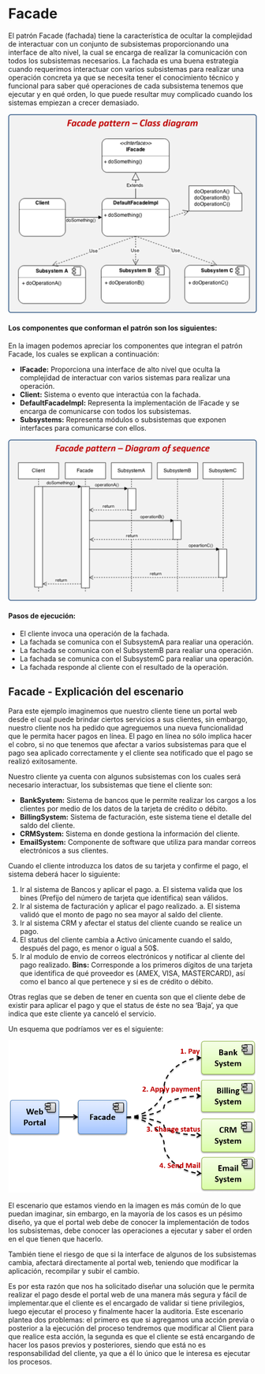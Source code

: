 # Facade
El patrón Facade (fachada) tiene la característica de ocultar la complejidad de interactuar con un conjunto de subsistemas proporcionando una interface de alto nivel, la cual se encarga de realizar la comunicación con todos los subsistemas necesarios. La fachada es una buena estrategia cuando requerimos interactuar con varios subsistemas para realizar una operación concreta ya que se necesita tener el conocimiento técnico y funcional para saber qué operaciones de cada subsistema tenemos que ejecutar y en qué orden, lo que puede resultar muy complicado cuando los sistemas empiezan a crecer demasiado.

![Facade Pattern](src/main/resources/class_diagram.png)

#### Los componentes que conforman el patrón son los siguientes:

En la imagen podemos apreciar los componentes que integran el patrón Facade, los cuales se explican a continuación:

* **IFacade:** Proporciona una interface de alto nivel que oculta la complejidad de interactuar con varios sistemas para realizar una operación.
* **Client:** Sistema o evento que interactúa con la fachada.
* **DefaultFacadeImpl:** Representa la implementación de IFacade y se encarga de comunicarse con todos los subsistemas.
* **Subsystems:** Representa módulos o subsistemas que exponen interfaces para comunicarse con ellos.

![Facade Sequence](src/main/resources/sequence_diagram.png)

#### Pasos de ejecución:

* El cliente invoca una operación de la fachada.
* La fachada se comunica con el SubsystemA para realiar una operación.
* La fachada se comunica con el SubsystemB para realiar una operación.
* La fachada se comunica con el SubsystemC para realiar una operación.
* La fachada responde al cliente con el resultado de la operación.

## Facade - Explicación del escenario

Para este ejemplo imaginemos que nuestro cliente tiene un portal web desde el cual puede brindar ciertos servicios a sus clientes, sin embargo, nuestro cliente nos ha pedido que agreguemos una nueva funcionalidad que le permita hacer pagos en línea. El pago en línea no sólo implica hacer el cobro, si no que tenemos que afectar a varios subsistemas para que el pago sea aplicado correctamente y el cliente sea notificado que el pago se realizó exitosamente.

Nuestro cliente ya cuenta con algunos subsistemas con los cuales será necesario interactuar, los subsistemas que tiene el cliente son:

* **BankSystem:** Sistema de bancos que le permite realizar los cargos a los clientes por medio de los datos de la tarjeta de crédito o débito.
* **BillingSystem:** Sistema de facturación, este sistema tiene el detalle del saldo del cliente.
* **CRMSystem:** Sistema en donde gestiona la información del cliente.
* **EmailSystem:** Componente de software que utiliza para mandar correos electrónicos a sus clientes.

Cuando el cliente introduzca los datos de su tarjeta y confirme el pago, el sistema deberá hacer lo siguiente:

1. Ir al sistema de Bancos y aplicar el pago. a. El sistema valida que los bines (Prefijo del número de tarjeta que identifica) sean válidos.
1. Ir al sistema de facturación y aplicar el pago realizado. a. El sistema validó que el monto de pago no sea mayor al saldo del cliente.
1. Ir al sistema CRM y afectar el status del cliente cuando se realice un pago.
1. El status del cliente cambia a Activo únicamente cuando el saldo, después del pago, es menor o igual a 50$.
1. Ir al modulo de envio de correos electrónicos y notificar al cliente del pago realizado.
**Bins:** Corresponde a los primeros dígitos de una tarjeta que identifica de qué proveedor es (AMEX, VISA, MASTERCARD), así como el banco al que pertenece y si es de crédito o débito.

Otras reglas que se deben de tener en cuenta son que el cliente debe de existir para aplicar el pago y que el status de éste no sea ‘Baja’, ya que indica que este cliente ya canceló el servicio.

Un esquema que podríamos ver es el siguiente:

![Facade Schema](src/main/resources/facade_schema.png)

El escenario que estamos viendo en la imagen es más común de lo que puedan imaginar, sin embargo, en la mayoría de los casos es un pésimo diseño, ya que el portal web debe de conocer la implementación de todos los subsistemas, debe conocer las operaciones a ejecutar y saber el orden en el que tienen que hacerlo.

También tiene el riesgo de que si la interface de algunos de los subsistemas cambia, afectará directamente al portal web, teniendo que modificar la aplicación, recompilar y subir el cambio.

Es por esta razón que nos ha solicitado diseñar una solución que le permita realizar el pago desde el portal web de una manera más segura y fácil de implementar.que el cliente es el encargado de validar si tiene privilegios, luego ejecutar el proceso y finalmente hacer la auditoria. Este escenario plantea dos problemas: el primero es que si agregamos una acción previa o posterior a la ejecución del proceso tendremos que modificar al Client para que realice esta acción, la segunda es que el cliente se está encargando de hacer los pasos previos y posteriores, siendo que está no es responsabilidad del cliente, ya que a él lo único que le interesa es ejecutar los procesos.